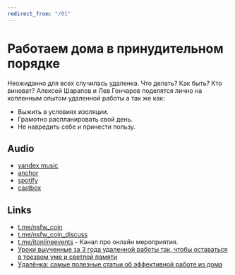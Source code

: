 ```yaml
---
redirect_from: "/01"
---
```


# Работаем дома в принудительном порядке

Неожиданно для всех случилась удаленка. Что делать? Как быть? Кто виноват? Алексей Шарапов и Лев Гончаров поделятся лично на копленным опытом удаленной работы а так же как:

* Выжить в условиях изоляции.
* Грамотно распланировать свой день.
* Не навредить себе и принести пользу.

## Audio

* [yandex music](https://music.yandex.ru/album/10318378/track/64324269)
* [anchor](https://anchor.fm/aleksei-sharapov/episodes/NSFW-Isolation-Health-WorkLifeBalance-ec6hk2)
* [spotify](https://open.spotify.com/show/6z6YwY3iwbxoA8oJKJqTtM)
* [castbox](https://castbox.fm/episode/nsfw_00_isolation-id2724398-id245984260)

## Links

* [t.me/nsfw_coin](https://t.me/nsfw_coin)
* [t.me/nsfw_coin_discuss](https://t.me/nsfw_coin_discuss)
* [t.me/itonlineevents](https://t.me/itonlineevents) - Канал про онлайн мероприятия.
* [Уроки выученные за 3 года удаленной работы так, чтобы оставаться в трезвом уме и светлой памяти](http://www.goncharov.xyz/life/remote-work.html)
* [Удалёнка: самые полезные статьи об эффективной работе из дома](https://habr.com/en/company/habr/blog/494082/)
